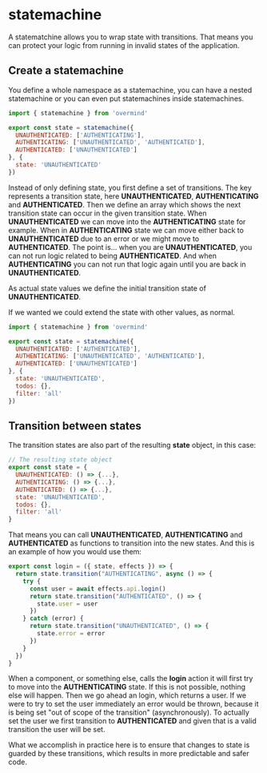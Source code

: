 # statemachine

A statematchine allows you to wrap state with transitions. That means you can protect your logic from running in invalid states of the application.

## Create a statemachine

You define a whole namespace as a statemachine, you can have a nested statemachine or you can even put statemachines inside statemachines.

```javascript
import { statemachine } from 'overmind'

export const state = statemachine({
  UNAUTHENTICATED: ['AUTHENTICATING'],
  AUTHENTICATING: ['UNAUTHENTICATED', 'AUTHENTICATED'],
  AUTHENTICATED: ['UNAUTHENTICATED']
}, {
  state: 'UNAUTHENTICATED'
})
```

Instead of only defining state, you first define a set of transitions. The key represents a transition state, here **UNAUTHENTICATED**, **AUTHENTICATING** and **AUTHENTICATED**. Then we define an array which shows the next transition state can occur in the given transition state. When **UNAUTHENTICATED** we can move into the **AUTHENTICATING** state for example. When in **AUTHENTICATING** state we can move either back to **UNAUTHENTICATED** due to an error or we might move to **AUTHENTICATED**. The point is... when you are **UNAUTHENTICATED**, you can not run logic related to being **AUTHENTICATED**. And when **AUTHENTICATING** you can not run that logic again until you are back in **UNAUTHENTICATED**. 

As actual state values we define the initial transition state of **UNAUTHENTICATED**.

If we wanted we could extend the state with other values, as normal.

```javascript
import { statemachine } from 'overmind'

export const state = statemachine({
  UNAUTHENTICATED: ['AUTHENTICATED'],
  AUTHENTICATING: ['UNAUTHENTICATED', 'AUTHENTICATED'],
  AUTHENTICATED: ['UNAUTHENTICATED']
}, {
  state: 'UNAUTHENTICATED',
  todos: {},
  filter: 'all'
})
```

## Transition between states

The transition states are also part of the resulting **state** object, in this case:

```javascript
// The resulting state object
export const state = {
  UNAUTHENTICATED: () => {...},
  AUTHENTICATING: () => {...},
  AUTHENTICATED: () => {...},
  state: 'UNAUTHENTICATED',
  todos: {},
  filter: 'all'
}
```

That means you can call **UNAUTHENTICATED**, **AUTHENTICATING** and **AUTHENTICATED** as functions to transition into the new states. And this is an example of how you would use them:

```javascript
export const login = ({ state, effects }) => {
  return state.transition("AUTHENTICATING", async () => {
    try {
      const user = await effects.api.login()
      return state.transition("AUTHENTICATED", () => {
        state.user = user
      })
    } catch (error) {
      return state.transition("UNAUTHENTICATED", () => {
        state.error = error
      })
    }
  })
}
```

When a component, or something else, calls the **login** action it will first try to move into the **AUTHENTICATING** state. If this is not possible, nothing else will happen. Then we go ahead an login, which returns a user. If we were to try to set the user immediately an error would be thrown, because it is being set "out of scope of the transition" \(asynchronously\). To actually set the user we first transition to **AUTHENTICATED** and given that is a valid transition the user will be set.

What we accomplish in practice here is to ensure that changes to state is guarded by these transitions, which results in more predictable and safer code.

